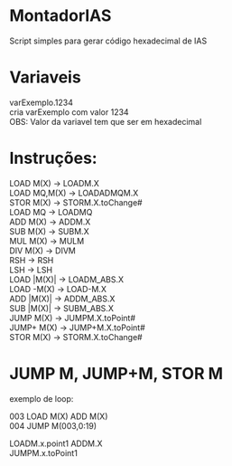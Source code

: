 # MontadorIAS
Script simples para gerar código hexadecimal de IAS

# Variaveis
varExemplo.1234  
  cria varExemplo com valor 1234  
OBS: Valor da variavel tem que ser em hexadecimal  

# Instruções:

LOAD M(X) -> LOADM.X  
LOAD MQ,M(X) -> LOADADMQM.X  
STOR M(X) -> STORM.X.toChange#  
LOAD MQ -> LOADMQ  
ADD M(X) -> ADDM.X  
SUB M(X) -> SUBM.X  
MUL M(X) -> MULM  
DIV M(X) -> DIVM  
RSH -> RSH  
LSH -> LSH  
LOAD |M(X)| -> LOADM_ABS.X  
LOAD -M(X) -> LOAD-M.X  
ADD |M(X)| -> ADDM_ABS.X  
SUB |M(X)| -> SUBM_ABS.X  
JUMP M(X) -> JUMPM.X.toPoint#  
JUMP+ M(X) -> JUMP+M.X.toPoint#  
STOR M(X) -> STORM.X.toChange#  

# JUMP M, JUMP+M, STOR M

exemplo de loop:  
    
  003 LOAD M(X) ADD M(X)  
  004 JUMP M(003,0:19)   
      
  LOADM.x.point1 ADDM.X  
  JUMPM.x.toPoint1  
